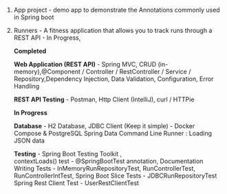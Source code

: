 1. App project - demo app to demonstrate the Annotations commonly used in Spring boot
2. Runners - A fitness application that allows you to track runs through a REST API - In Progress,
   
   **Completed**
   
   **Web Application (REST API)** - Spring MVC, CRUD (in-memory),@Component / Controller / RestController / Service / Repository,Dependency 
       Injection, Data Validation, Configuration, Error Handling
   
   **REST API Testing** - Postman, Http Client (IntelliJ), curl / HTTPie
   
   **In Progress**
   
   **Database** - H2 Database, JDBC Client (Keep it simple) - 
      Docker Compose & PostgreSQL
      Spring Data 
      Command Line Runner : Loading JSON data
        
   **Testing** - Spring Boot Testing Toolkit ,        
       contextLoads() test - @SpringBootTest annotation, Documentation
       Writing Tests - InMemoryRunRepositoryTest, RunControllerTest, RunControllerIntTest, 
       Spring Boot Slice Tests  - JDBCRunRepositoryTest
       Spring Rest Client Test - UserRestClientTest

